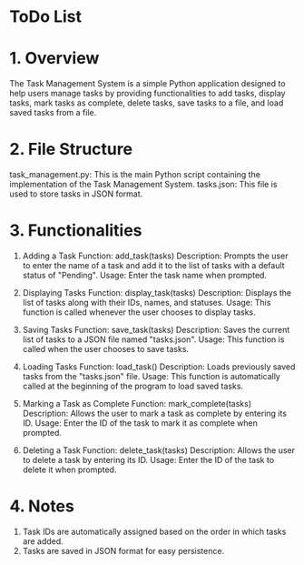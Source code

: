 # ToDo List 
# 1. Overview
The Task Management System is a simple Python application designed to help users manage tasks by providing functionalities to add tasks, display tasks, mark tasks as complete, delete tasks, save tasks to a file, and load saved tasks from a file.

# 2. File Structure
task_management.py: This is the main Python script containing the implementation of the Task Management System.
tasks.json: This file is used to store tasks in JSON format.

# 3. Functionalities
1. Adding a Task
Function: add_task(tasks)
Description: Prompts the user to enter the name of a task and add it to the list of tasks with a default status of "Pending".
Usage: Enter the task name when prompted.

2. Displaying Tasks
Function: display_task(tasks)
Description: Displays the list of tasks along with their IDs, names, and statuses.
Usage: This function is called whenever the user chooses to display tasks.

3. Saving Tasks
Function: save_task(tasks)
Description: Saves the current list of tasks to a JSON file named "tasks.json".
Usage: This function is called when the user chooses to save tasks.

5. Loading Tasks
Function: load_task()
Description: Loads previously saved tasks from the "tasks.json" file.
Usage: This function is automatically called at the beginning of the program to load saved tasks.

6. Marking a Task as Complete
Function: mark_complete(tasks)
Description: Allows the user to mark a task as complete by entering its ID.
Usage: Enter the ID of the task to mark it as complete when prompted.

7. Deleting a Task
Function: delete_task(tasks)
Description: Allows the user to delete a task by entering its ID.
Usage: Enter the ID of the task to delete it when prompted.

# 4. Notes
1. Task IDs are automatically assigned based on the order in which tasks are added.
2. Tasks are saved in JSON format for easy persistence.
